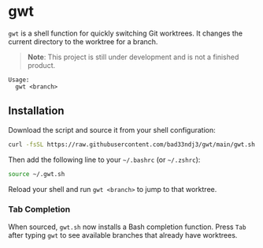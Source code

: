 # gwt

`gwt` is a shell function for quickly switching Git worktrees.
It changes the current directory to the worktree for a branch.

> **Note**: This project is still under development and is not a finished product.

```
Usage:
  gwt <branch>
```

## Installation

Download the script and source it from your shell configuration:

```bash
curl -fsSL https://raw.githubusercontent.com/bad33ndj3/gwt/main/gwt.sh -o ~/.gwt.sh
```

Then add the following line to your `~/.bashrc` (or `~/.zshrc`):

```bash
source ~/.gwt.sh
```

Reload your shell and run `gwt <branch>` to jump to that worktree.

### Tab Completion

When sourced, `gwt.sh` now installs a Bash completion function. Press `Tab`
after typing `gwt` to see available branches that already have worktrees.
